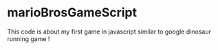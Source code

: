 # marioBrosGameScript
This code is about my first game in javascript similar to google dinosaur running game ! 
